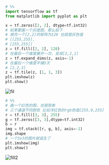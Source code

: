 ```python
# %%
import tensorflow as tf
from matplotlib import pyplot as plt

x = tf.zeros([2, 2], dtype=tf.int32)
# 如果要画一个灰度图，那么如下
# 填充一个[2,2]的矩阵为128 也就是灰色值
# [[255,255],
# [255,255]]
z = tf.fill([2, 2], 128)
# 在最后一个维度展开一次，变成[2,2,1]
z = tf.expand_dims(z, axis=-1)
# 在最后一个维度平铺3次
# [2,2,3]
z = tf.tile(z, [1, 1, 3])
plt.imshow(z)
plt.show()

```

![fil](/res/tensorflow/fill1.png)
```python
# %%
# 画一个红色的图，也很简单
# 三个通道不同颜色 比如洋红色的rgb色值[255,0,255]
r = tf.fill([3, 3], 255)
g = tf.zeros([3, 3],dtype=tf.int32)
b = r
img = tf.stack([r, g, b], axis=-1)
img.shape
# 一个3x3的图片就诞生了
plt.imshow(img)
plt.show()
```
![fill2](/res/tensorflow/fill2.png)
